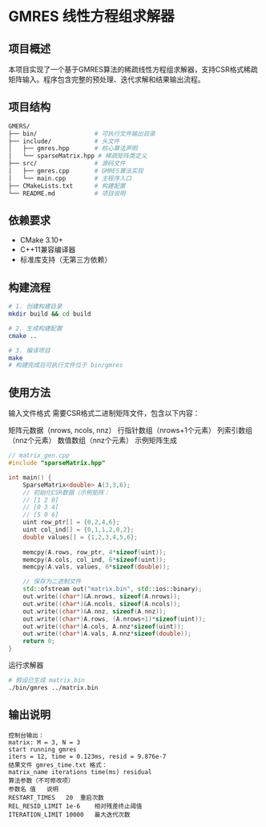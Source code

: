 # GMRES 线性方程组求解器

## 项目概述
本项目实现了一个基于GMRES算法的稀疏线性方程组求解器，支持CSR格式稀疏矩阵输入。程序包含完整的预处理、迭代求解和结果输出流程。

## 项目结构
```bash
GMERS/
├── bin/                # 可执行文件输出目录
├── include/            # 头文件
│   ├── gmres.hpp       # 核心算法声明
│   └── sparseMatrix.hpp # 稀疏矩阵类定义
├── src/                # 源码文件
│   ├── gmres.cpp       # GMRES算法实现
│   └── main.cpp        # 主程序入口
├── CMakeLists.txt      # 构建配置
└── README.md           # 项目说明
```

## 依赖要求
- CMake 3.10+
- C++11兼容编译器
- 标准库支持（无第三方依赖）

## 构建流程
```bash
# 1. 创建构建目录
mkdir build && cd build

# 2. 生成构建配置
cmake ..

# 3. 编译项目
make
# 构建完成后可执行文件位于 bin/gmres
```


## 使用方法

输入文件格式
需要CSR格式二进制矩阵文件，包含以下内容：

矩阵元数据（nrows, ncols, nnz）
行指针数组（nrows+1个元素）
列索引数组（nnz个元素）
数值数组（nnz个元素）
示例矩阵生成
```cpp
// matrix_gen.cpp
#include "sparseMatrix.hpp"

int main() {
    SparseMatrix<double> A(3,3,6);
    // 初始化CSR数据（示例矩阵：
    // [1 2 0]
    // [0 3 4]
    // [5 0 6]
    uint row_ptr[] = {0,2,4,6};
    uint col_ind[] = {0,1,1,2,0,2};
    double values[] = {1,2,3,4,5,6};
    
    memcpy(A.rows, row_ptr, 4*sizeof(uint));
    memcpy(A.cols, col_ind, 6*sizeof(uint));
    memcpy(A.vals, values, 6*sizeof(double));

    // 保存为二进制文件
    std::ofstream out("matrix.bin", std::ios::binary);
    out.write((char*)&A.nrows, sizeof(A.nrows));
    out.write((char*)&A.ncols, sizeof(A.ncols));
    out.write((char*)&A.nnz, sizeof(A.nnz));
    out.write((char*)A.rows, (A.nrows+1)*sizeof(uint));
    out.write((char*)A.cols, A.nnz*sizeof(uint));
    out.write((char*)A.vals, A.nnz*sizeof(double));
    return 0;
}
```
运行求解器

```bash
# 假设已生成 matrix.bin
./bin/gmres ../matrix.bin
```
## 输出说明

```
控制台输出：
matrix: M = 3, N = 3
start running gmres
iters = 12, time = 0.123ms, resid = 9.876e-7
结果文件 gmres_time.txt 格式：
matrix_name iterations time(ms) residual
算法参数（不可修改项）
参数名	值	说明
RESTART_TIMES	20	重启次数
REL_RESID_LIMIT	1e-6	相对残差终止阈值
ITERATION_LIMIT	10000	最大迭代次数
```
